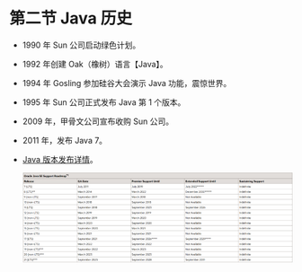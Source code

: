 # 第二节 Java 历史

- 1990 年 Sun 公司启动绿色计划。

- 1992 年创建 Oak（橡树）语言【Java】。

- 1994 年 Gosling 参加硅谷大会演示 Java 功能，震惊世界。

- 1995 年 Sun 公司正式发布 Java 第 1 个版本。

- 2009 年，甲骨文公司宣布收购 Sun 公司。

- 2011 年，发布 Java 7。

- [Java 版本发布详情](https://www.oracle.com/java/technologies/java-se-support-roadmap.html)。

	![](https://raw.githubusercontent.com/wehome-h/typora-images-repository/main/images/20240413150037.png)
